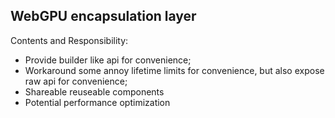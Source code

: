 ## WebGPU encapsulation layer

Contents and Responsibility:

* Provide builder like api for convenience;
* Workaround some annoy lifetime limits for convenience, but also expose raw api for convenience;
* Shareable reuseable components
* Potential performance optimization 
